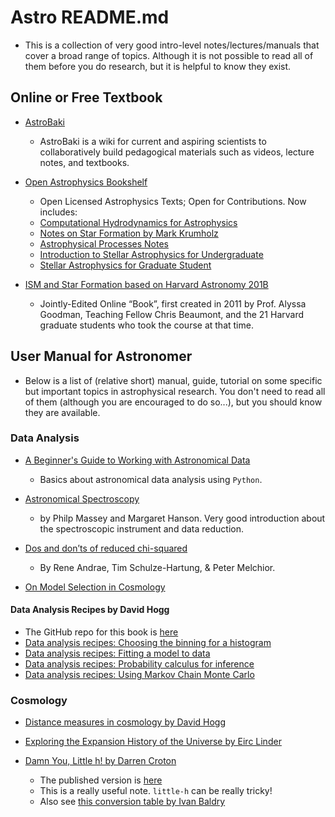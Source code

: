 # Astro README.md

* This is a collection of very good intro-level notes/lectures/manuals that cover a broad range of topics. Although it is not possible to read all of them before you do research, but it is helpful to know they exist.

## Online or Free Textbook

- [AstroBaki](https://casper.ssl.berkeley.edu/astrobaki/index.php/Main_Page)
	* AstroBaki is a wiki for current and aspiring scientists to collaboratively build pedagogical materials such as videos, lecture notes, and textbooks.
- [Open Astrophysics Bookshelf](https://open-astrophysics-bookshelf.github.io/)
	* Open Licensed Astrophysics Texts; Open for Contributions. Now includes:
	* [Computational Hydrodynamics for Astrophysics](https://github.com/Open-Astrophysics-Bookshelf/numerical_exercises)
	* [Notes on Star Formation by Mark Krumholz](https://github.com/Open-Astrophysics-Bookshelf/star_formation_notes)
	* [Astrophysical Processes Notes](https://github.com/Open-Astrophysics-Bookshelf/astrophysical_processes_notes)
	* [Introduction to Stellar Astrophysics for Undergraduate](https://github.com/Open-Astrophysics-Bookshelf/intro-stellar-physics)
	* [Stellar Astrophysics for Graduate Student](https://github.com/Open-Astrophysics-Bookshelf/stellar-physics-notes)

- [ISM and Star Formation based on Harvard Astronomy 201B](https://ay201b.wordpress.com/)
	* Jointly-Edited Online “Book”, first created in 2011 by Prof. Alyssa Goodman, Teaching Fellow Chris Beaumont, and the 21 Harvard graduate students who took the course at that time.

## User Manual for Astronomer

* Below is a list of (relative short) manual, guide, tutorial on some specific but important topics in astrophysical research. You don't need to read all of them (although you are encouraged to do so...), but you should know they are available.

### Data Analysis

- [A Beginner's Guide to Working with Astronomical Data](https://arxiv.org/abs/1905.13189)
	* Basics about astronomical data analysis using `Python`.

- [Astronomical Spectroscopy](http://adsabs.harvard.edu/abs/2013pss2.book...35M)
	* by Philp Massey and Margaret Hanson. Very good introduction about the spectroscopic instrument and data reduction.

- [Dos and don’ts of reduced chi-squared](https://arxiv.org/pdf/1012.3754.pdf)
	* By Rene Andrae, Tim Schulze-Hartung, & Peter Melchior. 

- [On Model Selection in Cosmology](https://arxiv.org/pdf/1901.07726.pdf)

#### Data Analysis Recipes by David Hogg

- The GitHub repo for this book is [here](https://github.com/davidwhogg/DataAnalysisRecipes)
- [Data analysis recipes: Choosing the binning for a histogram](https://arxiv.org/abs/0807.4820)
- [Data analysis recipes: Fitting a model to data](https://arxiv.org/abs/1008.4686)
- [Data analysis recipes: Probability calculus for inference](https://arxiv.org/abs/1205.4446)
- [Data analysis recipes: Using Markov Chain Monte Carlo](https://arxiv.org/abs/1710.06068)

### Cosmology

- [Distance measures in cosmology by David Hogg](https://arxiv.org/abs/astro-ph/9905116)

- [Exploring the Expansion History of the Universe by Eirc Linder](https://arxiv.org/pdf/astro-ph/0208512.pdf)

- [Damn You, Little h! by Darren Croton](https://arxiv.org/abs/1308.4150)
	* The published version is [here](https://www.cambridge.org/core/journals/publications-of-the-astronomical-society-of-australia/article/damn-you-little-h-or-realworld-applications-of-the-hubble-constant-using-observed-and-simulated-data/EB4B786F4500F897A589C3ED980C17F5)
	* This is a really useful note.  `little-h` can be really tricky!
	* Also see [this conversion table by Ivan Baldry](http://www.astro.ljmu.ac.uk/~ikb/research/)
